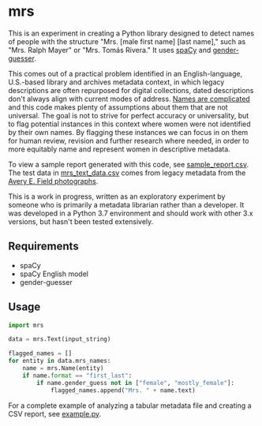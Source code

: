 # mrs

This is an experiment in creating a Python library designed to detect names of people with the structure "Mrs. \[male first name\] \[last name\]," such as "Mrs. Ralph Mayer" or "Mrs. Tomás Rivera." It uses [spaCy](https://spacy.io/) and [gender-guesser](https://pypi.org/project/gender-guesser/). 

This comes out of a practical problem identified in an English-language, U.S.-based library and archives metadata context, in which legacy descriptions are often repurposed for digital collections, dated descriptions don't always align with current modes of address. [Names are complicated](https://www.kalzumeus.com/2010/06/17/falsehoods-programmers-believe-about-names/) and this code makes plenty of assumptions about them that are not universal. The goal is not to strive for perfect accuracy or universality, but to flag potential instances in this context where women were not identified by their own names. By flagging these instances we can focus in on them for human review, revision and further research where needed, in order to more equitably name and represent women in descriptive metadata. 

To view a sample report generated with this code, see [sample_report.csv](https://github.com/ngeraci/mrs_names/blob/master/data/sample_report.csv). The test data in [mrs_text_data.csv](https://github.com/ngeraci/mrs_names/blob/master/data/mrs_test_data.csv) comes from legacy metadata from the [Avery E. Field photographs](https://calisphere.org/collections/92/).

This is a work in progress, written as an exploratory experiment by someone who is primarily a metadata librarian rather than a developer. It was developed in a Python 3.7 environment and should work with other 3.x versions, but hasn't been tested extensively.

## Requirements
* spaCy
* spaCy English model
* gender-guesser

## Usage
```python
import mrs

data = mrs.Text(input_string)

flagged_names = []
for entity in data.mrs_names:
    name = mrs.Name(entity)
    if name.format == "first_last":
        if name.gender_guess not in ["female", "mostly_female"]:
            flagged_names.append("Mrs. " + name.text)

```
For a complete example of analyzing a tabular metadata file and creating a CSV report, see [example.py](https://github.com/ngeraci/mrs_names/blob/master/example.py).